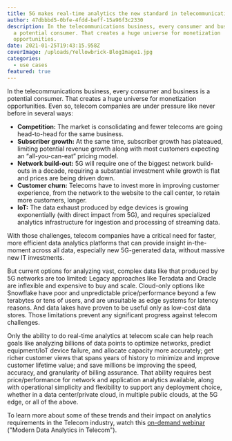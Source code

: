 ```yaml
---
title: 5G makes real-time analytics the new standard in telecommunications
author: 47dbbbd5-0bfe-4fdd-beff-15a96f3c2330
description: In the telecommunications business, every consumer and business is
  a potential consumer. That creates a huge universe for monetization
  opportunities.
date: 2021-01-25T19:43:15.958Z
coverImage: /uploads/Yellowbrick-BlogImage1.jpg
categories:
  - use cases
featured: true
---
```

In the telecommunications business, every consumer and business is a potential consumer. That creates a huge universe for monetization opportunities. Even so, telecom companies are under pressure like never before in several ways:

* **Competition:** The market is consolidating and fewer telecoms are going head-to-head for the same business.
* **Subscriber growth:** At the same time, subscriber growth has plateaued, limiting potential revenue growth along with most customers expecting an “all-you-can-eat” pricing model.
* **Network build-out:** 5G will require one of the biggest network build-outs in a decade, requiring a substantial investment while growth is flat and prices are being driven down.
* **Customer churn:** Telecoms have to invest more in improving customer experience, from the network to the website to the call center, to retain more customers, longer.
* **IoT:** The data exhaust produced by edge devices is growing exponentially (with direct impact from 5G), and requires specialized analytics infrastructure for ingestion and processing of streaming data.

With those challenges, telecom companies have a critical need for faster, more efficient data analytics platforms that can provide insight in-the-moment across all data, especially new 5G-generated data, without massive new IT investments.

But current options for analyzing vast, complex data like that produced by 5G networks are too limited: Legacy approaches like Teradata and Oracle are inflexible and expensive to buy and scale. Cloud-only options like Snowflake have poor and unpredictable price/performance beyond a few terabytes or tens of users, and are unsuitable as edge systems for latency reasons. And data lakes have proven to be useful only as low-cost data stores. Those limitations prevent any significant progress against telecom challenges.

Only the ability to do real-time analytics at telecom scale can help reach goals like analyzing billions of data points to optimize networks, predict equipment/IoT device failure, and allocate capacity more accurately; get richer customer views that spans years of history to minimize and improve customer lifetime value; and save millions be improving the speed, accuracy, and granularity of billing assurance. That ability requires best price/performance for network and application analytics available, along with operational simplicity and flexibility to support any deployment choice, whether in a data center/private cloud, in multiple public clouds, at the 5G edge, or all of the above.

To learn more about some of these trends and their impact on analytics requirements in the Telecom industry, watch this [on-demand webinar](https://www.yellowbrick.com/go/modern-data-analytics-in-telecom/) ("Modern Data Analytics in Telecom").